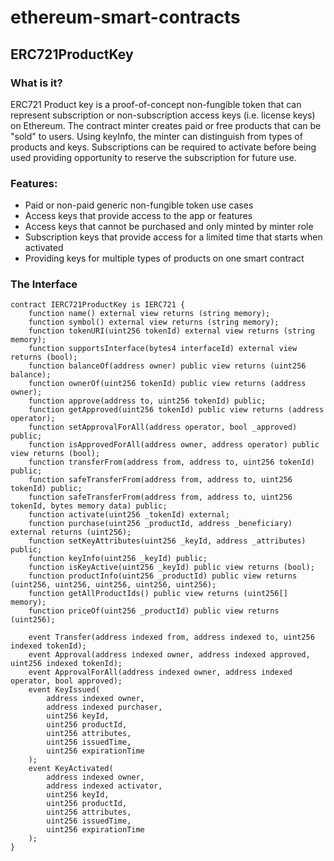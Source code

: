 # ethereum-smart-contracts

## ERC721ProductKey
### What is it? 
ERC721 Product key is a proof-of-concept non-fungible token that can represent subscription or non-subscription access keys (i.e. license keys) on Ethereum. The contract minter creates paid or free products that can be "sold" to users. Using keyInfo, the minter can distinguish from types of products and keys. Subscriptions can be required to activate before being used providing opportunity to reserve the subscription for future use. 

### Features:
- Paid or non-paid generic non-fungible token use cases
- Access keys that provide access to the app or features
- Access keys that cannot be purchased and only minted by minter role
- Subscription keys that provide access for a limited time that starts when activated
- Providing keys for multiple types of products on one smart contract

### The Interface 
```
contract IERC721ProductKey is IERC721 {
    function name() external view returns (string memory);
    function symbol() external view returns (string memory);
    function tokenURI(uint256 tokenId) external view returns (string memory);
    function supportsInterface(bytes4 interfaceId) external view returns (bool);
    function balanceOf(address owner) public view returns (uint256 balance);
    function ownerOf(uint256 tokenId) public view returns (address owner);
    function approve(address to, uint256 tokenId) public;
    function getApproved(uint256 tokenId) public view returns (address operator);
    function setApprovalForAll(address operator, bool _approved) public;
    function isApprovedForAll(address owner, address operator) public view returns (bool);
    function transferFrom(address from, address to, uint256 tokenId) public;
    function safeTransferFrom(address from, address to, uint256 tokenId) public;
    function safeTransferFrom(address from, address to, uint256 tokenId, bytes memory data) public;
    function activate(uint256 _tokenId) external;
    function purchase(uint256 _productId, address _beneficiary) external returns (uint256);
    function setKeyAttributes(uint256 _keyId, address _attributes) public;
    function keyInfo(uint256 _keyId) public;
    function isKeyActive(uint256 _keyId) public view returns (bool);
    function productInfo(uint256 _productId) public view returns (uint256, uint256, uint256, uint256, uint256);
    function getAllProductIds() public view returns (uint256[] memory);
    function priceOf(uint256 _productId) public view returns (uint256);

    event Transfer(address indexed from, address indexed to, uint256 indexed tokenId);
    event Approval(address indexed owner, address indexed approved, uint256 indexed tokenId);
    event ApprovalForAll(address indexed owner, address indexed operator, bool approved);
    event KeyIssued(
        address indexed owner,
        address indexed purchaser,
        uint256 keyId,
        uint256 productId,
        uint256 attributes,
        uint256 issuedTime,
        uint256 expirationTime
    );
    event KeyActivated(
        address indexed owner,
        address indexed activator,
        uint256 keyId,
        uint256 productId,
        uint256 attributes,
        uint256 issuedTime,
        uint256 expirationTime
    );
}
```
